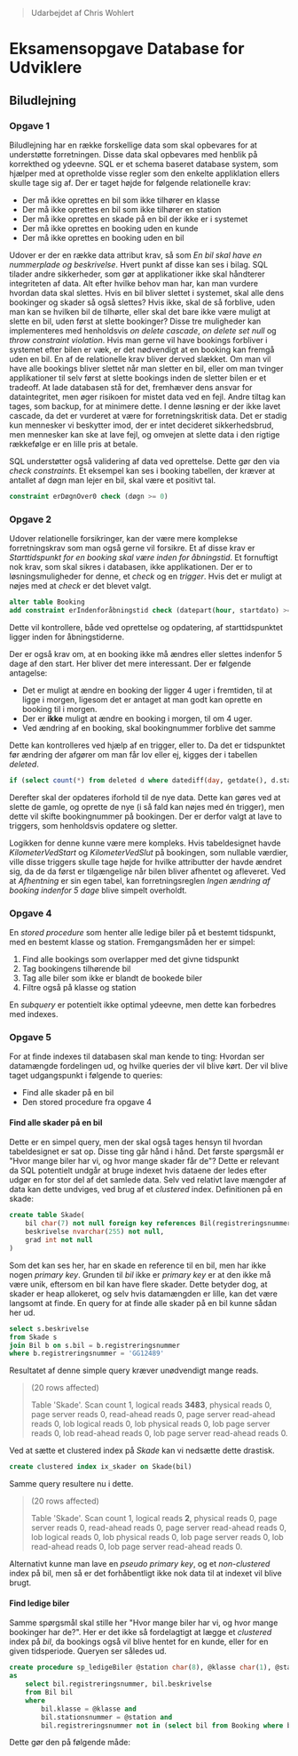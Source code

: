 > Udarbejdet af Chris Wohlert

# Eksamensopgave Database for Udviklere
## Biludlejning

### Opgave 1

Biludlejning har en række forskellige data som skal opbevares for at understøtte forretningen. Disse data skal opbevares med henblik på korrekthed og ydeevne. SQL er et schema baseret database system, som hjælper med at opretholde visse regler som den enkelte appliklation ellers skulle tage sig af.
Der er taget højde for følgende relationelle krav:
 - Der må ikke oprettes en bil som ikke tilhører en klasse
 - Der må ikke oprettes en bil som ikke tilhører en station
 - Der må ikke oprettes en skade på en bil der ikke er i systemet
 - Der må ikke oprettes en booking uden en kunde
 - Der må ikke oprettes en booking uden en bil

Udover er der en række data attribut krav, så som *En bil skal have en nummerplade og beskrivelse*. Hvert punkt af disse kan ses i bilag. SQL tilader andre sikkerheder, som gør at applikationer ikke skal håndterer integriteten af data. Alt efter hvilke behov man har, kan man vurdere hvordan data skal slettes. Hvis en bil bliver slettet i systemet, skal alle dens bookinger og skader så også slettes? Hvis ikke, skal de så forblive, uden man kan se hvilken bil de tilhørte, eller skal det bare ikke være muligt at slette en bil, uden først at slette bookinger?
Disse tre muligheder kan implementeres med henholdsvis *on delete cascade*, *on delete set null* og *throw constraint violation*. Hvis man gerne vil have bookings forbliver i systemet efter bilen er væk, er det nødvendigt at en booking kan fremgå uden en bil. En af de relationelle krav bliver derved slækket. Om man vil have alle bookings bliver slettet når man sletter en bil, eller om man tvinger applikationer til selv først at slette bookings inden de sletter bilen er et tradeoff. At lade databasen stå for det, fremhæver dens ansvar for dataintegritet, men øger risikoen for mistet data ved en fejl. Andre tiltag kan tages, som backup, for at minimere dette. I denne løsning er der ikke lavet cascade, da det er vurderet at være for forretningskritisk data. Det er stadig kun mennesker vi beskytter imod, der er intet decideret sikkerhedsbrud, men mennesker kan ske at lave fejl, og omvejen at slette data i den rigtige rækkefølge er en lille pris at betale.

SQL understøtter også validering af data ved oprettelse. Dette gør den via *check constraints*. Et eksempel kan ses i booking tabellen, der kræver at antallet af døgn man lejer en bil, skal være et positivt tal.

```sql
constraint erDøgnOver0 check (døgn >= 0)
```

### Opgave 2

Udover relationelle forsikringer, kan der være mere komplekse forretningskrav som man også gerne vil forsikre. Et af disse krav er *Starttidspunkt for en booking skal være inden for åbningstid*. Et fornuftigt nok krav, som skal sikres i databasen, ikke applikationen. Der er to løsningsmuligheder for denne, et *check* og en *trigger*. Hvis det er muligt at nøjes med at *check* er det blevet valgt.

```sql
alter table Booking
add constraint erIndenforåbningstid check (datepart(hour, startdato) >= 6 and datepart(hour, startdato) < 20 and startdato > getdate())
```
Dette vil kontrollere, både ved oprettelse og opdatering, af starttidspunktet ligger inden for åbningstiderne.

Der er også krav om, at en booking ikke må ændres eller slettes indenfor 5 dage af den start. Her bliver det mere interessant. Der er følgende antagelse:
- Det er muligt at ændre en booking der ligger 4 uger i fremtiden, til at ligge i morgen, ligesom det er antaget at man godt kan oprette en booking til i morgen.
- Der er **ikke** muligt at ændre en booking i morgen, til om 4 uger.
- Ved ændring af en booking, skal bookingnummer forblive det samme

Dette kan kontrolleres ved hjælp af en trigger, eller to. Da det er tidspunktet før ændring der afgører om man får lov eller ej, kigges der i tabellen *deleted*.
```sql
if (select count(*) from deleted d where datediff(day, getdate(), d.startdato) <= 5) > 0
```
Derefter skal der opdateres iforhold til de nye data. Dette kan gøres ved at slette de gamle, og oprette de nye (i så fald kan nøjes med én trigger), men dette vil skifte bookingnummer på bookingen. Der er derfor valgt at lave to triggers, som henholdsvis opdatere og sletter.

Logikken for denne kunne være mere kompleks. Hvis tabeldesignet havde *KilometerVedStart* og *KilometerVedSlut* på bookingen, som nullable værdier, ville disse triggers skulle tage højde for hvilke attributter der havde ændret sig, da de da først er tilgængelige når bilen bliver afhentet og afleveret. Ved at *Afhentning* er sin egen tabel, kan forretningsreglen *Ingen ændring af booking indenfor 5 dage* blive simpelt overholdt.

### Opgave 4

En *stored procedure* som henter alle ledige biler på et bestemt tidspunkt, med en bestemt klasse og station. Fremgangsmåden her er simpel: 
  1. Find alle bookings som overlapper med det givne tidspunkt
  2. Tag bookingens tilhørende bil
  3. Tag alle biler som ikke er blandt de bookede biler
  4. Filtre også på klasse og station

En *subquery* er potentielt ikke optimal ydeevne, men dette kan forbedres med indexes.

### Opgave 5

For at finde indexes til databasen skal man kende to ting: Hvordan ser datamængde fordelingen ud, og hvilke queries der vil blive kørt.
Der vil blive taget udgangspunkt i følgende to queries:
- Find alle skader på en bil
- Den stored procedure fra opgave 4

#### Find alle skader på en bil

Dette er en simpel query, men der skal også tages hensyn til hvordan tabeldesignet er sat op. Disse ting går hånd i hånd. Det første spørgsmål er "Hvor mange biler har vi, og hvor mange skader får de"? Dette er relevant da SQL potentielt undgår at bruge indexet hvis dataene der ledes efter udgør en for stor del af det samlede data. Selv ved relativt lave mængder af data kan dette undviges, ved brug af et *clustered* index. 
Definitionen på en skade:
```sql
create table Skade(
	bil char(7) not null foreign key references Bil(registreringsnummer),
	beskrivelse nvarchar(255) not null,
	grad int not null
)
```

Som det kan ses her, har en skade en reference til en bil, men har ikke nogen *primary key*. Grunden til *bil* ikke er *primary key* er at den ikke må være unik, eftersom en bil kan have flere skader. Dette betyder dog, at skader er heap allokeret, og selv hvis datamængden er lille, kan det være langsomt at finde. En query for at finde alle skader på en bil kunne sådan her ud.
```sql
select s.beskrivelse 
from Skade s
join Bil b on s.bil = b.registreringsnummer
where b.registreringsnummer = 'GG12489'
```
Resultatet af denne simple query kræver unødvendigt mange reads.

> (20 rows affected)
> 
> Table 'Skade'. Scan count 1, logical reads **3483**, physical reads 0, page server reads 0, read-ahead reads 0, page server read-ahead reads 0, lob logical reads 0, lob physical reads 0, lob page server reads 0, lob read-ahead reads 0, lob page server read-ahead reads 0.

Ved at sætte et clustered index på *Skade* kan vi nedsætte dette drastisk.
```sql
create clustered index ix_skader on Skade(bil)
```
Samme query resultere nu i dette.

> (20 rows affected)
> 
> Table 'Skade'. Scan count 1, logical reads **2**, physical reads 0, page server reads 0, read-ahead reads 0, page server read-ahead reads 0, lob logical reads 0, lob physical reads 0, lob page server reads 0, lob read-ahead reads 0, lob page server read-ahead reads 0.

Alternativt kunne man lave en *pseudo primary key*, og et *non-clustered* index på bil, men så er det forhåbentligt ikke nok data til at indexet vil blive brugt. 

#### Find ledige biler

Samme spørgsmål skal stille her "Hvor mange biler har vi, og hvor mange bookinger har de?". Her er det ikke så fordelagtigt at lægge et *clustered* index på *bil*, da bookings også vil blive hentet for en kunde, eller for en given tidsperiode. Queryen ser således ud.
```sql
create procedure sp_ledigeBiler @station char(8), @klasse char(1), @startdato datetime, @døgn int
as
	select bil.registreringsnummer, bil.beskrivelse
	from Bil bil
	where 
		bil.klasse = @klasse and 
		bil.stationsnummer = @station and
		bil.registreringsnummer not in (select bil from Booking where booking.startdato <= dateadd(day, @døgn, @startdato) and dateadd(day, booking.døgn, booking.startdato) >= @startdato)
```
Dette gør den på følgende måde:
